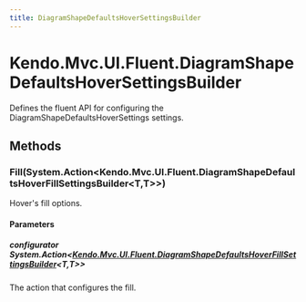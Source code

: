 ```yaml
---
title: DiagramShapeDefaultsHoverSettingsBuilder
---
```


# Kendo.Mvc.UI.Fluent.DiagramShapeDefaultsHoverSettingsBuilder
Defines the fluent API for configuring the DiagramShapeDefaultsHoverSettings settings.




## Methods


### Fill(System.Action\<Kendo.Mvc.UI.Fluent.DiagramShapeDefaultsHoverFillSettingsBuilder\<T,T\>\>)
Hover's fill options.


#### Parameters

##### configurator System.Action<[Kendo.Mvc.UI.Fluent.DiagramShapeDefaultsHoverFillSettingsBuilder](/api/aspnet-mvc/Kendo.Mvc.UI.Fluent/DiagramShapeDefaultsHoverFillSettingsBuilder)<T,T>>
The action that configures the fill.







